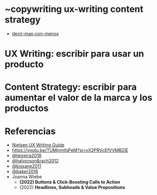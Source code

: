 # ~copywriting ux-writing content strategy

* [decir-mas-con-menos](decir-mas-con-menos.md)

# UX Writing: escribir para usar un producto

# Content Strategy: escribir para aumentar el valor de la marca y los productos

# Referencias

* [Nielsen UX Writing Guide](https://www.nngroup.com/articles/ux-writing-study-guide/)
* https://youtu.be/TUMjnmfsPeM?si=vX2PRVcEfVVMBZiE
* [@teixeira2018](@teixeira2018.md)
* [@halvorson&rach2012](@halvorson&rach2012.md)
* [@kissane2011](@kissane2011.md)
* [@baker2018](@baker2018.md)
* Joanna Wiebe
  * **(2022) Buttons & Click-Boosting Calls to Action**
  * (2022) **Headlines, Subheads & Value Propositions**
